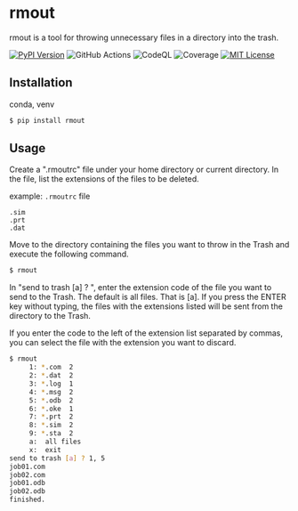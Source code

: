 # rmout

rmout is a tool for throwing unnecessary files in a directory into the trash.


[![PyPI Version](https://img.shields.io/pypi/v/rmout.svg??style=flat)](https://pypi.org/project/rmout/)
![GitHub Actions](https://github.com/simulation-lab/rmout/workflows/GitHub%20Actions/badge.svg)
![CodeQL](https://github.com/simulation-lab/rmout/workflows/CodeQL/badge.svg)
![Coverage](https://labs.psycho-frame.com/github/workflows/rmout/badge-coverage.svg)
[![MIT License](http://img.shields.io/badge/license-MIT-blue.svg?style=flat)](LICENSE)


## Installation


conda, venv

```sh
$ pip install rmout
```


## Usage

Create a ".rmoutrc" file under your home directory or current directory.
In the file, list the extensions of the files to be deleted.

example: `.rmoutrc` file

```.rmoutrc
.sim
.prt
.dat
```

Move to the directory containing the files you want to throw in the Trash and execute the following command.

```sh
$ rmout
```

In "send to trash [a] ? ", enter the extension code of the file you want to send to the Trash. The default is all files. That is [a]. If you press the ENTER key without typing, the files with the extensions listed will be sent from the directory to the Trash.

If you enter the code to the left of the extension list separated by commas, you can select the file with the extension you want to discard.



```sh
$ rmout
     1: *.com  2
     2: *.dat  2
     3: *.log  1
     4: *.msg  2
     5: *.odb  2
     6: *.oke  1
     7: *.prt  2
     8: *.sim  2
     9: *.sta  2
     a:  all files
     x:  exit
send to trash [a] ? 1, 5
job01.com
job02.com
job01.odb
job02.odb
finished.
```
